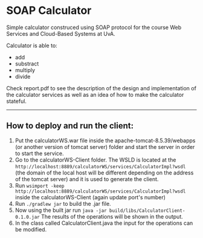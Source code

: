 # SOAP Calculator

Simple calculator construced using SOAP protocol for the course Web Services and Cloud-Based Systems at UvA.

Calculator is able to:
* add
* substract
* multiply
* divide

Check report.pdf to see the description of the design and implementation of the calculator services as well as an idea of how to make the calculator stateful.

---
## How to deploy and run the client:

1. Put the calculatorWS.war file inside the apache-tomcat-8.5.39/webapps (or another version of tomcat server) folder and start the server in order to start the service.
2. Go to the calculatorWS-Client folder. The WSLD is located at the  ```http://localhost:8889/calculatorWS/services/CalculatorImpl?wsdl``` (the domain of the local host will be different depending on the address of the tomcat server) and it is used to generate the client.
3. Run ```wsimport -keep http://localhost:8889/calculatorWS/services/CalculatorImpl?wsdl``` inside the calculatorWS-Client (again update port's number)
4. Run ```./gradlew jar``` to build the .jar file. 
5. Now using the built jar run ```java -jar build/libs/CalculatorClient-0.1.0.jar``` The results of the operations will be shown in the output.
6. In the class called CalculatorClient.java the input for the operations can be modified.
